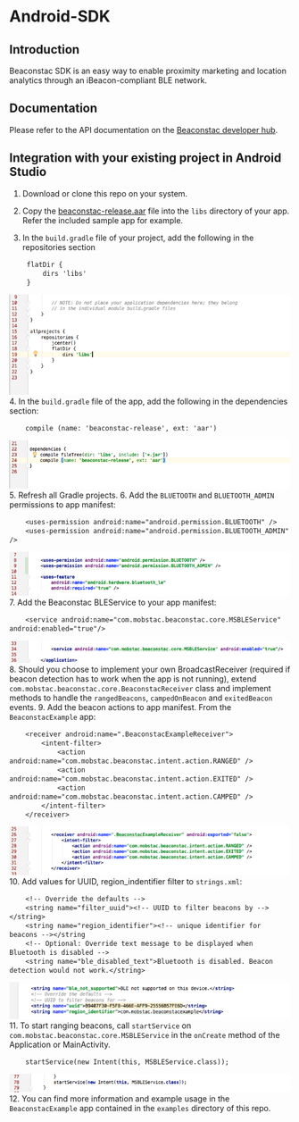# Android-SDK

## Introduction

Beaconstac SDK is an easy way to enable proximity marketing and location analytics through an iBeacon-compliant BLE network. 

## Documentation

Please refer to the API documentation on the [Beaconstac developer hub](https://beaconstac.github.io/Android-SDK/).

## Integration with your existing project in Android Studio

1. Download or clone this repo on your system.
2. Copy the [beaconstac-release.aar](https://github.com/Beaconstac/Android-SDK/blob/master/BeaconstacSDK/beaconstac-release.aar) file into the `libs` directory of your app. Refer the included sample app for example.
3. In the `build.gradle` file of your project, add the following in the repositories section

        flatDir {
            dirs 'libs'
        }
![](images/repositories.png "Repositories")
4. In the `build.gradle` file of the app, add the following in the dependencies section:

        compile (name: 'beaconstac-release', ext: 'aar')
![](images/dependencies.png "Dependencies")
5. Refresh all Gradle projects.
6. Add the `BLUETOOTH` and `BLUETOOTH_ADMIN` permissions to app manifest:

        <uses-permission android:name="android.permission.BLUETOOTH" />
        <uses-permission android:name="android.permission.BLUETOOTH_ADMIN" />
![](images/permissions.png "Permissions")
7. Add the Beaconstac BLEService to your app manifest:

        <service android:name="com.mobstac.beaconstac.core.MSBLEService" android:enabled="true"/>
![](images/bleservice.png "BLEService")
8. Should you choose to implement your own BroadcastReceiver (required if beacon detection has to work when the app is not running), extend `com.mobstac.beaconstac.core.BeaconstacReceiver` class and implement methods to handle the `rangedBeacons`, `campedOnBeacon` and `exitedBeacon` events.
9. Add the beacon actions to app manifest. From the `BeaconstacExample` app:

        <receiver android:name=".BeaconstacExampleReceiver">
            <intent-filter>
                <action android:name="com.mobstac.beaconstac.intent.action.RANGED" />
                <action android:name="com.mobstac.beaconstac.intent.action.EXITED" />
                <action android:name="com.mobstac.beaconstac.intent.action.CAMPED" />
            </intent-filter>
        </receiver>
![](images/receiver.png "Receiver")
10. Add values for UUID, region_indentifier filter to `strings.xml`:

        <!-- Override the defaults -->
        <string name="filter_uuid"><!-- UUID to filter beacons by --></string>
        <string name="region_identifier"><!-- unique identifier for beacons --></string
        <!-- Optional: Override text message to be displayed when Bluetooth is disabled -->
        <string name="ble_disabled_text">Bluetooth is disabled. Beacon detection would not work.</string>
![](images/resources.png "Resources")
11. To start ranging beacons, call `startService` on `com.mobstac.beaconstac.core.MSBLEService` in the `onCreate` method of the Application or MainActivity.

        startService(new Intent(this, MSBLEService.class));
![](images/startservice.png "Start Service")
12. You can find more information and example usage in the `BeaconstacExample` app contained in the `examples` directory of this repo.
